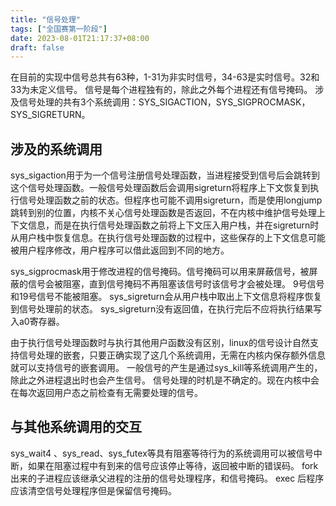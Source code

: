 ```yaml
---
title: "信号处理"
tags: ["全国赛第一阶段"]
date: 2023-08-01T21:17:37+08:00
draft: false
---
```


<!--more-->

在目前的实现中信号总共有63种，1-31为非实时信号，34-63是实时信号。32和33为未定义信号。
信号是每个进程独有的，除此之外每个进程还有信号掩码。
涉及信号处理的共有3个系统调用：SYS\_SIGACTION，SYS\_SIGPROCMASK，SYS\_SIGRETURN。

## 涉及的系统调用
sys\_sigaction用于为一个信号注册信号处理函数，当进程接受到信号后会跳转到这个信号处理函数。一般信号处理函数后会调用sigreturn将程序上下文恢复到执行信号处理函数之前的状态。但程序也可能不调用sigreturn，而是使用longjump跳转到别的位置，内核不关心信号处理函数是否返回，不在内核中维护信号处理上下文信息，而是在执行信号处理函数之前将上下文压入用户栈，并在sigreturn时从用户栈中恢复信息。在执行信号处理函数的过程中，这些保存的上下文信息可能被用户程序修改，用户程序可以借此返回到不同的地方。

sys\_sigprocmask用于修改进程的信号掩码。信号掩码可以用来屏蔽信号，被屏蔽的信号会被阻塞，直到信号掩码不再阻塞该信号时该信号才会被处理。
9号信号和19号信号不能被阻塞。
sys\_sigreturn会从用户栈中取出上下文信息将程序恢复到信号处理前的状态。
sys\_sigreturn没有返回值，在执行完后不应将执行结果写入a0寄存器。

由于执行信号处理函数时与执行其他用户函数没有区别，linux的信号设计自然支持信号处理的嵌套，只要正确实现了这几个系统调用，无需在内核内保存额外信息就可以支持信号的嵌套调用。
一般信号的产生是通过sys\_kill等系统调用产生的，除此之外进程退出时也会产生信号。
信号处理的时机是不确定的。现在内核中会在每次返回用户态之前检查有无需要处理的信号。
## 与其他系统调用的交互
sys\_wait4 、sys\_read、sys\_futex等具有阻塞等待行为的系统调用可以被信号中断，如果在阻塞过程中有到来的信号应该停止等待，返回被中断的错误码。
fork 出来的子进程应该继承父进程的注册的信号处理程序，和信号掩码。
exec 后程序应该清空信号处理程序但是保留信号掩码。
